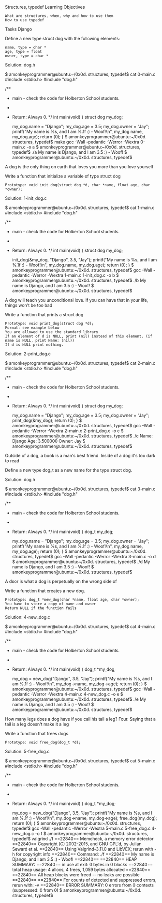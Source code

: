 Structures, typedef
Learning Objectives

    What are structures, when, why and how to use them
    How to use typedef

Tasks
Django

Define a new type struct dog with the following elements:

    name, type = char *
    age, type = float
    owner, type = char *

Solution: dog.h

$ amonkeyprogrammer@ubuntu:~/0x0d. structures, typedef$ cat 0-main.c
#include <stdio.h>
#include "dog.h"

/**
 * main - check the code for Holberton School students.
 *
 * Return: Always 0.
 */
int main(void)
{
    struct dog my_dog;

    my_dog.name = "Django";
    my_dog.age = 3.5;
    my_dog.owner = "Jay";
    printf("My name is %s, and I am %.1f :) - Woof!\n", my_dog.name, my_dog.age);
    return (0);
}
$ amonkeyprogrammer@ubuntu:~/0x0d. structures, typedef$ make
gcc -Wall -pedantic -Werror -Wextra 0-main.c -o a
$ amonkeyprogrammer@ubuntu:~/0x0d. structures, typedef$ ./a 
My name is Django, and I am 3.5 :) - Woof!
$ amonkeyprogrammer@ubuntu:~/0x0d. structures, typedef$

A dog is the only thing on earth that loves you more than you love yourself

Write a function that initialize a variable of type struct dog

    Prototype: void init_dog(struct dog *d, char *name, float age, char *owner);

Solution: 1-init_dog.c

$ amonkeyprogrammer@ubuntu:~/0x0d. structures, typedef$ cat 1-main.c
#include <stdio.h>
#include "dog.h"

/**
 * main - check the code for Holberton School students.
 *
 * Return: Always 0.
 */
int main(void)
{
    struct dog my_dog;

    init_dog(&my_dog, "Django", 3.5, "Jay");
    printf("My name is %s, and I am %.1f :) - Woof!\n", my_dog.name, my_dog.age);
    return (0);
}
$ amonkeyprogrammer@ubuntu:~/0x0d. structures, typedef$ gcc -Wall -pedantic -Werror -Wextra 1-main.c 1-init_dog.c -o b
$ amonkeyprogrammer@ubuntu:~/0x0d. structures, typedef$ ./b 
My name is Django, and I am 3.5 :) - Woof!
$ amonkeyprogrammer@ubuntu:~/0x0d. structures, typedef$ 

A dog will teach you unconditional love. If you can have that in your life, things won't be too bad

Write a function that prints a struct dog

    Prototype: void print_dog(struct dog *d);
    Format: see example below
    You are allowed to use the standard library
    If an element of d is NULL, print (nil) instead of this element. (if name is NULL, print Name: (nil))
    If d is NULL print nothing.

Solution: 2-print_dog.c

$ amonkeyprogrammer@ubuntu:~/0x0d. structures, typedef$ cat 2-main.c
#include <stdio.h>
#include "dog.h"

/**
 * main - check the code for Holberton School students.
 *
 * Return: Always 0.
 */
int main(void)
{
    struct dog my_dog;

    my_dog.name = "Django";
    my_dog.age = 3.5;
    my_dog.owner = "Jay";
    print_dog(&my_dog);
    return (0);
}
$ amonkeyprogrammer@ubuntu:~/0x0d. structures, typedef$ gcc -Wall -pedantic -Werror -Wextra 2-main.c 2-print_dog.c -o c
$ amonkeyprogrammer@ubuntu:~/0x0d. structures, typedef$ ./c 
Name: Django
Age: 3.500000
Owner: Jay
$ amonkeyprogrammer@ubuntu:~/0x0d. structures, typedef$

Outside of a dog, a book is a man's best friend. Inside of a dog it's too dark to read

Define a new type dog_t as a new name for the type struct dog.

Solution: dog.h

$ amonkeyprogrammer@ubuntu:~/0x0d. structures, typedef$ cat 3-main.c
#include <stdio.h>
#include "dog.h"

/**
 * main - check the code for Holberton School students.
 *
 * Return: Always 0.
 */
int main(void)
{
    dog_t my_dog;

    my_dog.name = "Django";
    my_dog.age = 3.5;
    my_dog.owner = "Jay";
    printf("My name is %s, and I am %.1f :) - Woof!\n", my_dog.name, my_dog.age);
    return (0);
}
$ amonkeyprogrammer@ubuntu:~/0x0d. structures, typedef$ gcc -Wall -pedantic -Werror -Wextra 3-main.c -o d
$ amonkeyprogrammer@ubuntu:~/0x0d. structures, typedef$ ./d 
My name is Django, and I am 3.5 :) - Woof!
$ amonkeyprogrammer@ubuntu:~/0x0d. structures, typedef$ 

A door is what a dog is perpetually on the wrong side of

Write a function that creates a new dog.

    Prototype: dog_t *new_dog(char *name, float age, char *owner);
    You have to store a copy of name and owner
    Return NULL if the function fails

Solution: 4-new_dog.c

$ amonkeyprogrammer@ubuntu:~/0x0d. structures, typedef$ cat 4-main.c
#include <stdio.h>
#include "dog.h"

/**
 * main - check the code for Holberton School students.
 *
 * Return: Always 0.
 */
int main(void)
{
    dog_t *my_dog;

    my_dog = new_dog("Django", 3.5, "Jay");
    printf("My name is %s, and I am %.1f :) - Woof!\n", my_dog->name, my_dog->age);
    return (0);
}
$ amonkeyprogrammer@ubuntu:~/0x0d. structures, typedef$ gcc -Wall -pedantic -Werror -Wextra 4-main.c 4-new_dog.c -o e
$ amonkeyprogrammer@ubuntu:~/0x0d. structures, typedef$ ./e
My name is Django, and I am 3.5 :) - Woof!
$ amonkeyprogrammer@ubuntu:~/0x0d. structures, typedef$

How many legs does a dog have if you call his tail a leg? Four. Saying that a tail is a leg doesn't make it a leg

Write a function that frees dogs.

    Prototype: void free_dog(dog_t *d);

Solution: 5-free_dog.c

$ amonkeyprogrammer@ubuntu:~/0x0d. structures, typedef$ cat 5-main.c
#include <stdio.h>
#include "dog.h"

/**
 * main - check the code for Holberton School students.
 *
 * Return: Always 0.
 */
int main(void)
{
    dog_t *my_dog;

    my_dog = new_dog("Django", 3.5, "Jay");
    printf("My name is %s, and I am %.1f :) - Woof!\n", my_dog->name, my_dog->age);
    free_dog(my_dog);
    return (0);
}
$ amonkeyprogrammer@ubuntu:~/0x0d. structures, typedef$ gcc -Wall -pedantic -Werror -Wextra 5-main.c 5-free_dog.c 4-new_dog.c -o f
$ amonkeyprogrammer@ubuntu:~/0x0d. structures, typedef$ valgrind ./f
==22840== Memcheck, a memory error detector
==22840== Copyright (C) 2002-2015, and GNU GPL'd, by Julian Seward et al.
==22840== Using Valgrind-3.11.0 and LibVEX; rerun with -h for copyright info
==22840== Command: ./f
==22840== 
My name is Django, and I am 3.5 :) - Woof!
==22840== 
==22840== HEAP SUMMARY:
==22840==     in use at exit: 0 bytes in 0 blocks
==22840==   total heap usage: 4 allocs, 4 frees, 1,059 bytes allocated
==22840== 
==22840== All heap blocks were freed -- no leaks are possible
==22840== 
==22840== For counts of detected and suppressed errors, rerun with: -v
==22840== ERROR SUMMARY: 0 errors from 0 contexts (suppressed: 0 from 0)
$ amonkeyprogrammer@ubuntu:~/0x0d. structures, typedef$


